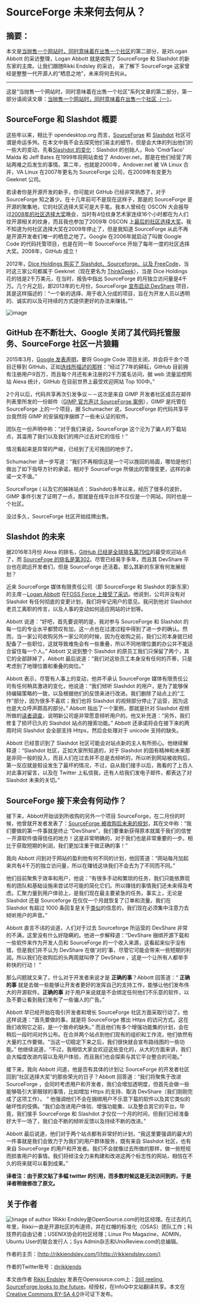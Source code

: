 # SourceForge 未来何去何从？

## 摘要：
本文是[当抛售一个网站时，同时意味着在出售一个社区]()的第二部分，是对Logan Abbott 的采访整理，Logan Abbott 就是收购了 SourceForge 和 Slashdot 的新东家的主席。让我们跟随Rikki Endsley 的采访， 来了解下 SourceForge 这家曾经是整整一代开源人的“栖息之地”，未来将何去何从。

--------------------------------------------------

这是“当抛售一个网站时，同时意味着在出售一个社区”系列文章的第二部分，第一部分请阅读文章：[当抛售一个网站时，同时意味着在出售一个社区（一）]()。

## SourceForge 和 Slashdot 概要

这些年以来，相比于 opendesktop.org 而言，[SourceForge](https://sourceforge.net/) 和 [Slashdot](http://slashdot.org/) 社区可谓是命运多舛。在本文中我不会去探究他们易主的细节，但是会大体的列出他们的一些大的变动，先看[Slashdot 的变化](https://en.wikipedia.org/wiki/Slashdot)：Slashdot 的创始人，Rob 'CmdrTaco' Malda 和 Jeff Bates 在1999年将网站卖给了 Andover.net，那是在他们经营了网站两难之后发生的事情。第二年，也就是2000年，Andover.net 被 VA Linux 合并，VA Linux 在2007年更名为 SourceForge 公司，在2009年有变更为 Geeknet 公司。

若读者你是开源开发的新手，你可能对 GitHub 已经非常熟悉了，对于 SourceForge 知之甚少。在十几年前可不是现在这样子，那是的 SourceForge 是开源的聚集地，它的社区选择大奖可是大手笔。我本人曾经在 OSCON 大会报导过[2008年的社区选择大奖](http://www.linux-magazine.com/Online/News/OSCON-SourceForge.net-Community-Choice-Awards)晚会，当时有4位纹身艺术家连续16个小时都在为人们纹开源相关的纹身，而且我也参加了2009年 OSCON 上[最后的社区选择大奖](https://sourceforge.net/blog/cca09/press-releases/)。我不知道为何社区选择大奖在2009年停止了，但是我知道 SourceForge 从此不再是开源开发者们唯一的栖息之地了。Google 在2006年就启动了叫做 Google Code 的代码托管项目，也是在同一年 SourceForce 开始了每年一度的社区选择大奖。2008年，GitHub 成立！

2012年，[Dice Holdings 购买了 Slashdot、Sourceforge、以及 FreeCode](http://techcrunch.com/2012/09/18/dice-holdings-buys-slashdot-sourceforge-and-freecode-from-geeknet/)，当时这三家公司都属于 Geeknet（现在更名为 [ThinkGeek](http://www.thinkgeek.com/)），当是 Dice Holdings 花的钱是2千万美元，在当时，报告中指出 SourceForge 的月独立访问量是4千万。几个月之后，即2013年的七月份，SourceForge [宣布启动 DevShare](https://sourceforge.net/blog/today-we-offer-devshare-beta-a-sustainable-way-to-fund-open-source-software/) 项目，其是这样描述的：“一个新的选择、用于收入分成的项目，旨在为开发人员以透明的、诚实的以及可持续的方式提供更好的办法来赚钱。””

![image](https://opensource.com/sites/default/files/styles/image-full-size/public/images/life/community-penguins-osdc-lead.png)

## GitHub 在不断壮大、Google 关闭了其代码托管服务、SourceForge 社区一片狼籍

2015年3月，[Google 发表声明](http://google-opensource.blogspot.com/2015/03/farewell-to-google-code.html)，要将 Google Code 项目关闭，并会将千余个项目迁移到 GitHub，正如[连线所描述的那样](http://www.wired.com/2015/03/github-conquered-google-microsoft-everyone-else/)：“经过了7年的耕耘，GitHub 目前拥有注册用户9百万，而且每个月还有未注册的2千万匿名访问，据 web 流量监控网站 Alexa 统计，GitHub 在目前世界上最受欢迎网站 Top 100中。”

2个月以后，代码共享再次引发争议－－这次是来自 GIMP 开发者社区成员在邮件列表里所发的一份邮件（[GIMP 官方声讨 SourceForge 案例](https://mail.gnome.org/archives/gimp-developer-list/2015-May/msg00144.html)），GIMP 是托管在 SourceForge 上的一个项目，据 Schumacher 说，SourceForge 的代码共享平台竟然将 GIMP 的安装程序捆绑了一些未认证的软件。

团队在一份声明中称：“对于我们来说，SourceForge 这个沦为了骗人的下载站点，其滥用了我们以及我们的用户过去对它的信任！”

情况看起来是异常的严峻，已经到了无可挽回的地步了。

Schumacher 进一步写道：“我们不再相信这是一个可以挽回的局面，哪怕是他们做出了如下指导方针的承诺，相对于 SourceForge 所做出的管理变更，这样的承诺一文不值。”

SourceForge ( 以及它的姊妹站点：Slashdot)多年以来，经历了很多的波折，GIMP 事件引发了证明了一点，那就是在线平台并不仅仅是一个网站，同时也是一个社区。

没过多久，SourceForge 社区开始挂牌出售。

## Slashdot 的未来

据2016年3月份 Alexa 的排名，[GitHub 已经是全球排名第79位](http://www.alexa.com/siteinfo/github.com)的最受欢迎站点了，而 [SourceFoge 的排名是第302](http://www.alexa.com/siteinfo/sourceforge.net)。尽管已经易手多年，而且其 DevShare 平台也在疏远开发者们，但是 SourceForge 还活着。那么其新的东家有何发展规划？

近来 SourceForge 媒体有限责任公司（即 SourceForge 和 Slashdot 的新东家）的主席－[Logan Abbott](https://twitter.com/loganabbott) 在[FOSS Force 上接受了采访](http://fossforce.com/2016/01/sourceforge-and-slashdot-have-been-sold/)。他说到，公司并没有对 Slashdot 有任何彻底的变更计划，我们将牢记用户的意见。我问到他对 Slashdot 老员工离职的传言，以及人事的变动如何适应网站的计划等。

Abbott 说道：“好吧，首先要说明的是，我对参与 SourceForge 和 Slashdot 的每一位的专业水平都赞叹有加，这一点也在过渡过程中得到了进一步的确认。然而，当一家公司收购另外一家公司的时候，因为在收购之前，我们公司本身就已经配备了一些职位，这就导致难免会有一些重叠，所以不同地理位置的办公并不能适合留住每一个人。” Abbott 又说到整个 Slashdot 的原员工我们只保留了两个，其它的全部辞掉了，Abbott 最后说道：“我们对这些员工本身没有任何的芥蒂，只是考虑到了地理位置和重叠的岗位。”

Abbott 表示，尽管有人事上的变动，他并不承认 SourceForge 媒体有限责任公司有任何稍具激进的变化，他说道：“我们倾听 Slashdot 的用户，是为了能够保持编辑策略的一致，以及根据他们的反馈来进行改进。我们删除了站点上的“工作”部分，因为很多不喜欢；我们也将 Slashdot 的视频部分停止了运营，因为这也是大众呼声颇高的部分。” Abbott 指出了一个案例，那就是针对 Slashdot 视频所做的[读者调查](https://slashdot.org/poll/2973/regarding-videos-on-slashdot-should-we)，说明新公司是非常愿意倾听用户的。他又补充道：“另外，我们修复了损坏已久的 Slashdot 站点的搜索功能。” Abbott 还承诺将会在接下来的两周时间 Slashdot 会全部支持 Https，然后会处理对于 unicode 支持的缺失。

Abbott 已经意识到了 Slashdot 社区可能会对站点新的主人有所担心。他继续解释道：“Slashdot 社区，正如大家所知道的，对于 Slashdot 的固有精神和未来那是非同一般的投入，而且人们在过去并不总是去倾听的，所以听到网站被收购后，第一反应就是假设发生了最坏的情况，不过，自从我们接手以后，我看的了上百人对此事对留言，以及在 Twitter 上私信我，还有人给我们发电子邮件，都表达了对 Slashdot 未来的关切。”

## SourceForge 接下来会有何动作？

接下来，Abbott开始谈到所收购的另外一个项目 SourceForge，在二月份的时候，他曾就开发者发表了：[SourceForge 被收购后未来的规划](https://sourceforge.net/blog/sourceforge-acquisition-and-future-plans/)，其在文中称：“我们要做的第一件事就是终止 “DevShare”，我们要重新获得原本就属于我们的信誉－开源软件值得信任的地方！这是非常明确的，对于我们也是非常重要的一步。相比于获取短期的利润，我们更加注重于做正确的事！”

我向 Abbott 问到对于网站的盈利他有何不同的计划，他回答道：“网站每月加起来共有4千万的独立访问量，所以在赚钱这块我们不会去为了不同而不同。”

他们目前聚焦于效率和用户，他说：“有很多手动和繁琐的任务，我们只能依靠现有的团队和基础设施来尝试尽可能的简化它们。所以赚钱的事情我们还未来得及考虑。汇聚力量到用户体验上，是我们现在最主要紧急的任务。事实上，无论是 Slashdot 还是 Sourceforge 在仅仅一个月就恢复了订单和流量。我们在 Slashdot 有超过 1000 条回复是关于[类似](https://ask.slashdot.org/story/16/02/03/0126235/ask-slashdot-how-can-we-improve-slashdot)的信息的，我们现在必须集中注意力去倾听用户的声音。”

Abbott 直言不讳的谈道，人们对于过去 Sourceforge 所运营的 DevShare 非常的不满，这里没有什么好隐瞒的。他进一步解释道：“DevShare 捆绑开源下载和一些软件来作为开发人员和 SourceForge 的一个收入来源，这看起来似乎没有错，但是我们并不认为 DevShare 在做’对的‘事，尽管它可能会带来一些短期的利润。所以我们在收购后的头两周就叫停了 DevShare ，这是一个让所有人都举手称快的行动！ ”

那么问题就又来了，什么对于开发者来说才是 __正确的事__？Abbott 回答道：“ __正确的事__ 就是去做一些能够让开发者更好的发挥自己的支持工作，能够让他们发布伟大的开源软件。__正确的事__ 对于用户来说就是不会绑定任何他们不乐意的软件，以及不要让看到我们发布了一些骗人的广告。”

Abbott 早已经开始在吸引开发者和增长 SourceForge 社区方面采取行动了。他这样说道：“首先要做的事，就是将 SourceForge 推出 Https 的访问方式。这在我们收购它之前，是一个致命的缺失。” 而且他们有多个增强功能集的计划，会在稍后一段时间对外公布。在合并两个站点到他们现有的组织和工作流，他们依然有大量的工作要做。“当这一切稳定下来之后，我们很快就会宣布路线图的一些功能。” 他继续说道，“不过，我相信大家会欢迎这些变化的，从大的方面来讲，我们会大幅度改进内容以及用户体验，而且我们也会探索与其它平台整合的可能。”

接下来，我向 Abbott 问道，他是否有具体的计划让 SourceForge 的开发者社区回到“社区选择大奖”的那些荣光的日子？Abbott 回答道：“我们将聚焦于改进 SourceForge ，会同时考虑用户和开发者，我们会增加透明度，但首先会做一些能够吸引大家眼球的事情，比如增加 Https 的支持、取消 DevShare（我们刚刚完成了这项工作）。 ” 他强调他们不会在捆绑用户不乐意下载的软件以及其它类似的破坏性的伎俩。“我们会改进用户体验、增强功能集、以及整合其它的平台。毕竟，我们接手 SourceForge 和 Slashdot 才仅仅一个月的时间，但我们已经准备好大干一场了，我们会不断的倾听反馈以及持续不断的改进。”

Abbott 最后说道，他们对于两个站点都有非常好的计划，“我这里要强调的最大的一件事就是我们会致力于为我们的用户群体服务，既有来自 Slashdot 社区，也有来自 SourceForge 的用户和开发者。我们不会就像过去所做的那样，做一些短视而损害用户的事情。我们将倾注全力来构建和改进这两个标志性的网站，相信在不久的将来就可以看到成果。”

**译者注：由于原文贴了多幅 twitter 的引用，而多数时候这是无法访问到的，于是译者稍做修改了原文。**

## 关于作者
![Image of author 1](https://opensource.com/sites/default/files/styles/profile_pictures/public/rikki_small.png)Rikki Endsley是OpenSource.com的社区经理。在过去的几年里，Rikki一直是开源社区的布道师，并在红帽的标准化（OSAS）团队工作；科技界的自由记者；USENIX协会的社区经理；Linux Pro Magazine，ADMIN，Ubuntu User的联合发行人；Sys Admin杂志和UnixReview.com的总编辑。

作者的主页：[http://rikkiendsley.com/](http://rikkiendsley.com/)

作者的Twitter账号：[@rikkiends](http://twitter/rikkiends)

本文由作者 [Rikki Endsley](https://opensource.com/users/rikki-endsley) 发表在Opensource.com上：[Still reeling, SourceForge looks to the future](https://opensource.com/business/16/3/when-selling-site-means-selling-community-part-2)。经授权，在InfoQ中文站翻译共享。本文在[Creative Commons BY-SA 4.0](http://creativecommons.org/licenses/by-sa/4.0/)许可证下发布。
